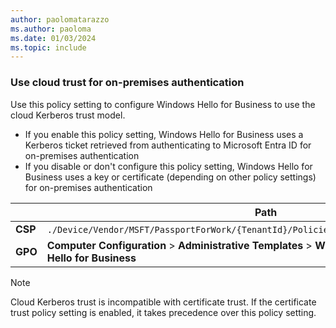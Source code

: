 ```yaml
---
author: paolomatarazzo
ms.author: paoloma
ms.date: 01/03/2024
ms.topic: include
---
```


### Use cloud trust for on-premises authentication

Use this policy setting to configure Windows Hello for Business to use the cloud Kerberos trust model.

- If you enable this policy setting, Windows Hello for Business uses a Kerberos ticket retrieved from authenticating to Microsoft Entra ID for on-premises authentication
- If you disable or don't configure this policy setting, Windows Hello for Business uses a key or certificate (depending on other policy settings) for on-premises authentication

|  | Path |
|--|--|
| **CSP** | `./Device/Vendor/MSFT/PassportForWork/{TenantId}/Policies/`[UseCloudTrustForOnPremAuth](/windows/client-management/mdm/passportforwork-csp#devicetenantidpoliciesusecloudtrustforonpremauth) |
| **GPO** | **Computer Configuration** > **Administrative Templates** > **Windows Components** > **Windows Hello for Business** |

> [!NOTE]
> Cloud Kerberos trust is incompatible with certificate trust. If the certificate trust policy setting is enabled, it takes precedence over this policy setting.
